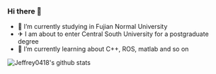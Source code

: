 ### Hi there 👋

<!--
**Jeffrey0418/Jeffrey0418** is a ✨ _special_ ✨ repository because its `README.md` (this file) appears on your GitHub profile.

Here are some ideas to get you started:

- 🔭 I’m currently working on ...
- 🌱 I’m currently learning ...
- 👯 I’m looking to collaborate on ...
- 🤔 I’m looking for help with ...
- 💬 Ask me about ...
- 📫 How to reach me: ...
- 😄 Pronouns: ...
- ⚡ Fun fact: ...
-->

- 🔭 I’m currently studying in Fujian Normal University
- ✈ I am about to enter Central South University for a postgraduate degree
- 🌱 I’m currently learning about C++, ROS, matlab and so on

![Jeffrey0418's github stats](https://github-readme-stats.vercel.app/api/?username=Jeffrey0418)
